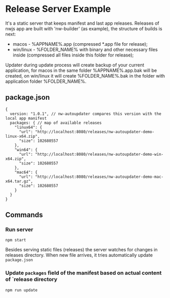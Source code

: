 # Release Server Example

It's a static server that keeps manifest and last app releases.
Releases of nwjs app are built with 'nw-builder' (as example), the structure of builds is next:
* macos - %APPNAME%.app (compressed *.app file for release);
* win/linux - %FOLDER_NAME% with binary and other necessary files inside (compressed all files inside this folder for release);

Updater during update process will create backup of your current application, for macos in the same folder %APPNAME%.app.bak will be created, on win/linux it will create %FOLDER_NAME%.bak in the folder with application folder %FOLDER_NAME%.

## package.json
```
{
  version: "1.0.1", // nw-autoupdater compares this version with the local app manifest
  packages: { // map of available releases
    "linux64": {
      "url": "http://localhost:8080/releases/nw-autoupdater-demo-linux-x64.zip",
      "size": 102680557
    },
    "win64": {
      "url": "http://localhost:8080/releases/nw-autoupdater-demo-win-x64.zip",
      "size": 102680557
    },
    "mac64": {
      "url": "http://localhost:8080/releases/nw-autoupdater-demo-mac-x64.tar.gz",
      "size": 102680557
    }
  }
}
```

## Commands

### Run server
```
npm start
```
Besides serving static files (releases) the server watches for changes in releases directory.
When new file arrives, it tries automatically update `package.json`

### Update `packages` field of the manifest based on actual content of `release directory
```
npm run update
```
